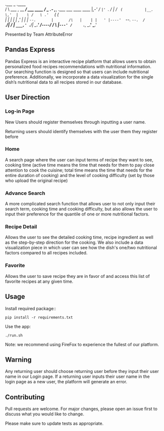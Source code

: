  .___                     _                    .____                                         
 /   \   ___  , __     ___/   ___    ____      /      _  .- \,___, .___    ___    ____   ____
 |,_-'  /   ` |'  `.  /   |  /   `  (          |__.    \,'  |    \ /   \ .'   `  (      (    
 |     |    | |    | ,'   | |    |  `--.       |       /\   |    | |   ' |----'  `--.   `--. 
 /     `.__/| /    | `___,' `.__/| \___.'      /----/ /  \  |`---' /     `.___, \___.' \___.'


Presented by Team AttributeError


## Pandas Express

Pandas Express is an interactive recipe platform that allows users to obtain personalized food recipes recommendations with nutritional information. Our searching function is designed so that users can include nutritional preference. Additionally, we incorporate a data visualization for the single dish’s nutritional data to all recipes stored in our database.


## User Direction

### Log-in Page
New Users should register themselves through inputting a user name.

Returning users should identify themselves with the user them they register before

### Home
A search page where the user can input terms of recipe they want to see, cooking time (active time means the time that needs for them to pay close attention to cook the cuisine; total time means the time that needs for the entire duration of cooking) and the level of cooking difficulty (set by those who upload the original recipe)

### Advance Search
A more complicated search function that allows user to not only input their search term, cooking time and cooking difficulty, but also allows the user to input their preference for the quantile of one or more nutritional factors.

### Recipe Detail
Allows the user to see the detailed cooking time, recipe ingredient as well as the step-by-step direction for the cooking.  We also include a data visualization piece in which user can see how the dish's one/two nutritional factors compared to all recipes included.

### Favorite
Allows the user to save recipe they are in favor of and access this list of favorite recipes at any given time.


## Usage

Install required package::
~~~
pip install -r requirements.txt
~~~

Use the app:
~~~
./run.sh
~~~

Note: we recommend using FireFox to experience the fullest of our platform.


## Warning

Any returning user should choose returning user before they input their user name in our Login page. If a returning user inputs their user name in the login page as a new user, the platform will generate an error.


## Contributing
Pull requests are welcome. For major changes, please open an issue first to discuss what you would like to change.

Please make sure to update tests as appropriate.

